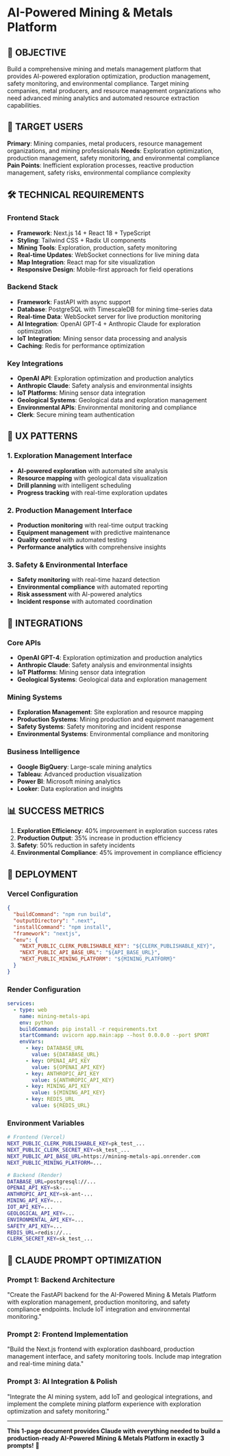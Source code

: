 # AI-Powered Mining & Metals Platform

## 🎯 OBJECTIVE
Build a comprehensive mining and metals management platform that provides AI-powered exploration optimization, production management, safety monitoring, and environmental compliance. Target mining companies, metal producers, and resource management organizations who need advanced mining analytics and automated resource extraction capabilities.

## 👥 TARGET USERS
**Primary**: Mining companies, metal producers, resource management organizations, and mining professionals
**Needs**: Exploration optimization, production management, safety monitoring, and environmental compliance
**Pain Points**: Inefficient exploration processes, reactive production management, safety risks, environmental compliance complexity

## 🛠️ TECHNICAL REQUIREMENTS

### Frontend Stack
- **Framework**: Next.js 14 + React 18 + TypeScript
- **Styling**: Tailwind CSS + Radix UI components
- **Mining Tools**: Exploration, production, safety monitoring
- **Real-time Updates**: WebSocket connections for live mining data
- **Map Integration**: React map for site visualization
- **Responsive Design**: Mobile-first approach for field operations

### Backend Stack
- **Framework**: FastAPI with async support
- **Database**: PostgreSQL with TimescaleDB for mining time-series data
- **Real-time Data**: WebSocket server for live production monitoring
- **AI Integration**: OpenAI GPT-4 + Anthropic Claude for exploration optimization
- **IoT Integration**: Mining sensor data processing and analysis
- **Caching**: Redis for performance optimization

### Key Integrations
- **OpenAI API**: Exploration optimization and production analytics
- **Anthropic Claude**: Safety analysis and environmental insights
- **IoT Platforms**: Mining sensor data integration
- **Geological Systems**: Geological data and exploration management
- **Environmental APIs**: Environmental monitoring and compliance
- **Clerk**: Secure mining team authentication

## 🎨 UX PATTERNS

### 1. Exploration Management Interface
- **AI-powered exploration** with automated site analysis
- **Resource mapping** with geological data visualization
- **Drill planning** with intelligent scheduling
- **Progress tracking** with real-time exploration updates

### 2. Production Management Interface
- **Production monitoring** with real-time output tracking
- **Equipment management** with predictive maintenance
- **Quality control** with automated testing
- **Performance analytics** with comprehensive insights

### 3. Safety & Environmental Interface
- **Safety monitoring** with real-time hazard detection
- **Environmental compliance** with automated reporting
- **Risk assessment** with AI-powered analytics
- **Incident response** with automated coordination

## 🔗 INTEGRATIONS

### Core APIs
- **OpenAI GPT-4**: Exploration optimization and production analytics
- **Anthropic Claude**: Safety analysis and environmental insights
- **IoT Platforms**: Mining sensor data integration
- **Geological Systems**: Geological data and exploration management

### Mining Systems
- **Exploration Management**: Site exploration and resource mapping
- **Production Systems**: Mining production and equipment management
- **Safety Systems**: Safety monitoring and incident response
- **Environmental Systems**: Environmental compliance and monitoring

### Business Intelligence
- **Google BigQuery**: Large-scale mining analytics
- **Tableau**: Advanced production visualization
- **Power BI**: Microsoft mining analytics
- **Looker**: Data exploration and insights

## 📊 SUCCESS METRICS
1. **Exploration Efficiency**: 40% improvement in exploration success rates
2. **Production Output**: 35% increase in production efficiency
3. **Safety**: 50% reduction in safety incidents
4. **Environmental Compliance**: 45% improvement in compliance efficiency

## 🚀 DEPLOYMENT

### Vercel Configuration
```json
{
  "buildCommand": "npm run build",
  "outputDirectory": ".next",
  "installCommand": "npm install",
  "framework": "nextjs",
  "env": {
    "NEXT_PUBLIC_CLERK_PUBLISHABLE_KEY": "${CLERK_PUBLISHABLE_KEY}",
    "NEXT_PUBLIC_API_BASE_URL": "${API_BASE_URL}",
    "NEXT_PUBLIC_MINING_PLATFORM": "${MINING_PLATFORM}"
  }
}
```

### Render Configuration
```yaml
services:
  - type: web
    name: mining-metals-api
    env: python
    buildCommand: pip install -r requirements.txt
    startCommand: uvicorn app.main:app --host 0.0.0.0 --port $PORT
    envVars:
      - key: DATABASE_URL
        value: ${DATABASE_URL}
      - key: OPENAI_API_KEY
        value: ${OPENAI_API_KEY}
      - key: ANTHROPIC_API_KEY
        value: ${ANTHROPIC_API_KEY}
      - key: MINING_API_KEY
        value: ${MINING_API_KEY}
      - key: REDIS_URL
        value: ${REDIS_URL}
```

### Environment Variables
```bash
# Frontend (Vercel)
NEXT_PUBLIC_CLERK_PUBLISHABLE_KEY=pk_test_...
NEXT_PUBLIC_CLERK_SECRET_KEY=sk_test_...
NEXT_PUBLIC_API_BASE_URL=https://mining-metals-api.onrender.com
NEXT_PUBLIC_MINING_PLATFORM=...

# Backend (Render)
DATABASE_URL=postgresql://...
OPENAI_API_KEY=sk-...
ANTHROPIC_API_KEY=sk-ant-...
MINING_API_KEY=...
IOT_API_KEY=...
GEOLOGICAL_API_KEY=...
ENVIRONMENTAL_API_KEY=...
SAFETY_API_KEY=...
REDIS_URL=redis://...
CLERK_SECRET_KEY=sk_test_...
```

## 🎯 CLAUDE PROMPT OPTIMIZATION

### Prompt 1: Backend Architecture
"Create the FastAPI backend for the AI-Powered Mining & Metals Platform with exploration management, production monitoring, and safety compliance endpoints. Include IoT integration and environmental monitoring."

### Prompt 2: Frontend Implementation
"Build the Next.js frontend with exploration dashboard, production management interface, and safety monitoring tools. Include map integration and real-time mining data."

### Prompt 3: AI Integration & Polish
"Integrate the AI mining system, add IoT and geological integrations, and implement the complete mining platform experience with exploration optimization and safety monitoring."

---

**This 1-page document provides Claude with everything needed to build a production-ready AI-Powered Mining & Metals Platform in exactly 3 prompts!** 🚀
